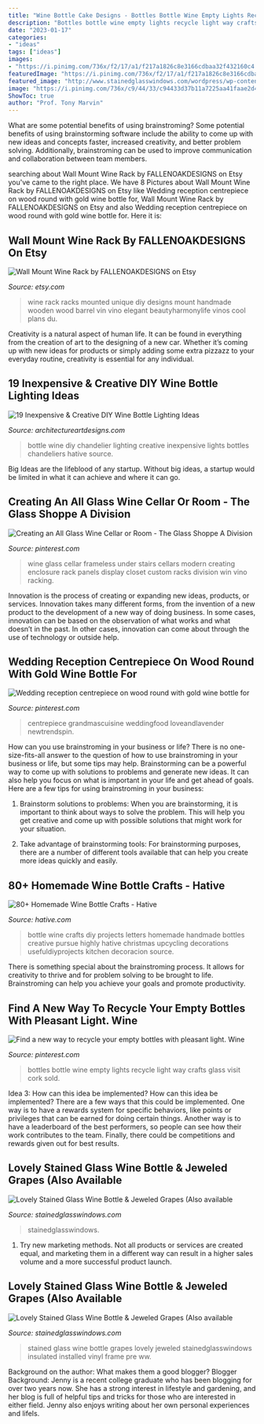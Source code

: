 ```yaml
---
title: "Wine Bottle Cake Designs - Bottles Bottle Wine Empty Lights Recycle Light Way Crafts Glass Visit Cork Sold"
description: "Bottles bottle wine empty lights recycle light way crafts glass visit cork sold"
date: "2023-01-17"
categories:
- "ideas"
tags: ["ideas"]
images:
- "https://i.pinimg.com/736x/f2/17/a1/f217a1826c8e3166cdbaa32f432160c4.jpg"
featuredImage: "https://i.pinimg.com/736x/f2/17/a1/f217a1826c8e3166cdbaa32f432160c4.jpg"
featured_image: "http://www.stainedglasswindows.com/wordpress/wp-content/uploads/2015/04/ww.jpg"
image: "https://i.pinimg.com/736x/c9/44/33/c94433d37b11a7225aa41faae2d4959e.jpg"
ShowToc: true
author: "Prof. Tony Marvin"
---
```



What are some potential benefits of using brainstroming?
Some potential benefits of using brainstorming software include the ability to come up with new ideas and concepts faster, increased creativity, and better problem solving. Additionally, brainstroming can be used to improve communication and collaboration between team members.

	

		
searching about Wall Mount Wine Rack by FALLENOAKDESIGNS on Etsy you've came to the right place. We have 8 Pictures about Wall Mount Wine Rack by FALLENOAKDESIGNS on Etsy like Wedding reception centrepiece on wood round with gold wine bottle for, Wall Mount Wine Rack by FALLENOAKDESIGNS on Etsy and also Wedding reception centrepiece on wood round with gold wine bottle for. Here it is:
		
    
## Wall Mount Wine Rack By FALLENOAKDESIGNS On Etsy

<img loading=lazy src="https://img1.etsystatic.com/000/0/6287516/il_fullxfull.310563957.jpg" onerror="this.onerror=null;this.src='https://tse2.mm.bing.net/th?id=OIP.pz-EV3PXusnWskD7KT6beAHaJ6&amp;pid=15.1';" alt="Wall Mount Wine Rack by FALLENOAKDESIGNS on Etsy">

_Source: etsy.com_

>wine rack racks mounted unique diy designs mount handmade wooden wood barrel vin vino elegant beautyharmonylife vinos cool plans du. 

	

Creativity is a natural aspect of human life. It can be found in everything from the creation of art to the designing of a new car. Whether it’s coming up with new ideas for products or simply adding some extra pizzazz to your everyday routine, creativity is essential for any individual.

    
## 19 Inexpensive &amp; Creative DIY Wine Bottle Lighting Ideas

<img loading=lazy src="http://www.architectureartdesigns.com/wp-content/uploads/2015/01/152-630x956.jpg" onerror="this.onerror=null;this.src='https://tse4.mm.bing.net/th?id=OIP.NhzMN23M49eMeo1aga7N3AHaLP&amp;pid=15.1';" alt="19 Inexpensive &amp; Creative DIY Wine Bottle Lighting Ideas">

_Source: architectureartdesigns.com_

>bottle wine diy chandelier lighting creative inexpensive lights bottles chandeliers hative source. 

	

Big Ideas are the lifeblood of any startup. Without big ideas, a startup would be limited in what it can achieve and where it can go.

    
## Creating An All Glass Wine Cellar Or Room - The Glass Shoppe A Division

<img loading=lazy src="https://i.pinimg.com/736x/19/00/65/19006590189c1e476ff33a2e87e13447.jpg" onerror="this.onerror=null;this.src='https://tse4.mm.bing.net/th?id=OIP.Mniosw_A0c2TM9vcWsF77wHaJ3&amp;pid=15.1';" alt="Creating an All Glass Wine Cellar or Room - The Glass Shoppe A Division">

_Source: pinterest.com_

>wine glass cellar frameless under stairs cellars modern creating enclosure rack panels display closet custom racks division win vino racking. 

	

Innovation is the process of creating or expanding new ideas, products, or services. Innovation takes many different forms, from the invention of a new product to the development of a new way of doing business. In some cases, innovation can be based on the observation of what works and what doesn’t in the past. In other cases, innovation can come about through the use of technology or outside help.

    
## Wedding Reception Centrepiece On Wood Round With Gold Wine Bottle For

<img loading=lazy src="https://i.pinimg.com/736x/f2/17/a1/f217a1826c8e3166cdbaa32f432160c4.jpg" onerror="this.onerror=null;this.src='https://tse3.mm.bing.net/th?id=OIP.bDvXG87mPbIluR1ZHjTYDgHaLH&amp;pid=15.1';" alt="Wedding reception centrepiece on wood round with gold wine bottle for">

_Source: pinterest.com_

>centrepiece grandmascuisine weddingfood loveandlavender newtrendspin. 

	

How can you use brainstroming in your business or life?
There is no one-size-fits-all answer to the question of how to use brainstroming in your business or life, but some tips may help. Brainstorming can be a powerful way to come up with solutions to problems and generate new ideas. It can also help you focus on what is important in your life and get ahead of goals. Here are a few tips for using brainstroming in your business: 
1. Brainstorm solutions to problems: When you are brainstorming, it is important to think about ways to solve the problem. This will help you get creative and come up with possible solutions that might work for your situation. 

2. Take advantage of brainstorming tools: For brainstorming purposes, there are a number of different tools available that can help you create more ideas quickly and easily.

    
## 80+ Homemade Wine Bottle Crafts - Hative

<img loading=lazy src="https://hative.com/wp-content/uploads/2014/03/wine-bottle-crafts/36-handmade-wine-letters.jpg" onerror="this.onerror=null;this.src='https://tse3.mm.bing.net/th?id=OIP.OXNdhb2eNp-77rXqDKKUbQHaJ4&amp;pid=15.1';" alt="80+ Homemade Wine Bottle Crafts - Hative">

_Source: hative.com_

>bottle wine crafts diy projects letters homemade handmade bottles creative pursue highly hative christmas upcycling decorations usefuldiyprojects kitchen decoracion source. 

	

There is something special about the brainstroming process. It allows for creativity to thrive and for problem solving to be brought to life. Brainstroming can help you achieve your goals and promote productivity.

    
## Find A New Way To Recycle Your Empty Bottles With Pleasant Light. Wine

<img loading=lazy src="https://i.pinimg.com/736x/c9/44/33/c94433d37b11a7225aa41faae2d4959e.jpg" onerror="this.onerror=null;this.src='https://tse3.mm.bing.net/th?id=OIP.9rJ1N0CBHhkoCDwmo-wosgHaLG&amp;pid=15.1';" alt="Find a new way to recycle your empty bottles with pleasant light. Wine">

_Source: pinterest.com_

>bottles bottle wine empty lights recycle light way crafts glass visit cork sold. 

	

Idea 3: How can this idea be implemented?
How can this idea be implemented? 
There are a few ways that this could be implemented. One way is to have a rewards system for specific behaviors, like points or privileges that can be earned for doing certain things. Another way is to have a leaderboard of the best performers, so people can see how their work contributes to the team. Finally, there could be competitions and rewards given out for best results.

    
## Lovely Stained Glass Wine Bottle &amp; Jeweled Grapes (Also Available

<img loading=lazy src="http://www.stainedglasswindows.com/wordpress/wp-content/uploads/2015/04/ww2.jpg" onerror="this.onerror=null;this.src='https://tse3.mm.bing.net/th?id=OIP.u3Ekta5evoKymn0oWL2BIgHaFj&amp;pid=15.1';" alt="Lovely Stained Glass Wine Bottle &amp; Jeweled Grapes (Also available">

_Source: stainedglasswindows.com_

>stainedglasswindows. 

	

1. Try new marketing methods. Not all products or services are created equal, and marketing them in a different way can result in a higher sales volume and a more successful product launch.

    
## Lovely Stained Glass Wine Bottle &amp; Jeweled Grapes (Also Available

<img loading=lazy src="http://www.stainedglasswindows.com/wordpress/wp-content/uploads/2015/04/ww.jpg" onerror="this.onerror=null;this.src='https://tse4.mm.bing.net/th?id=OIP.6TaqcziVtiuaq_y1gibGzAHaJ4&amp;pid=15.1';" alt="Lovely Stained Glass Wine Bottle &amp; Jeweled Grapes (Also available">

_Source: stainedglasswindows.com_

>stained glass wine bottle grapes lovely jeweled stainedglasswindows insulated installed vinyl frame pre ww. 

	

Background on the author: What makes them a good blogger?
Blogger Background:
Jenny is a recent college graduate who has been blogging for over two years now. She has a strong interest in lifestyle and gardening, and her blog is full of helpful tips and tricks for those who are interested in either field. Jenny also enjoys writing about her own personal experiences and lifeIs.

